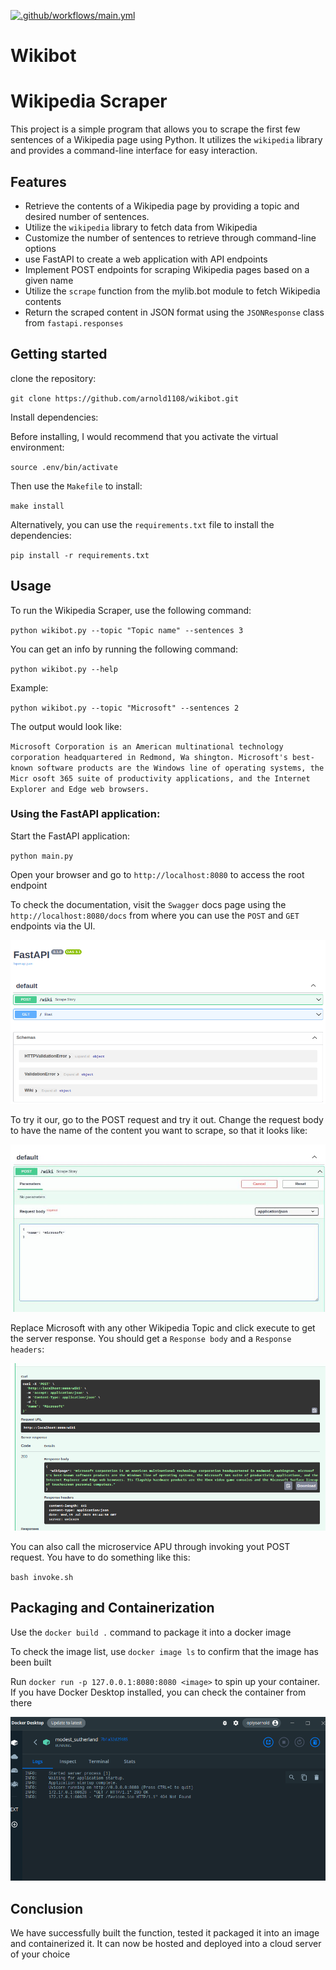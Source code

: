 
[![.github/workflows/main.yml](https://github.com/arnold1108/wikibot/actions/workflows/main.yml/badge.svg)](https://github.com/arnold1108/wikibot/actions/workflows/main.yml)
# Wikibot
# Wikipedia Scraper
This project is a simple program that allows you to scrape the first few sentences of a Wikipedia page using Python. It utilizes the `wikipedia` library and provides a command-line interface for easy interaction.

## Features
* Retrieve the contents of a Wikipedia page by providing a topic and desired number of sentences.
* Utilize the `wikipedia` library to fetch data from Wikipedia
* Customize the number of sentences to retrieve through command-line options 
* use FastAPI to create a web application with API endpoints
* Implement POST endpoints for scraping Wikipedia pages based on a given name
* Utilize the `scrape` function from the mylib.bot module to fetch Wikipedia contents
* Return the scraped content in JSON format using the `JSONResponse` class from `fastapi.responses`


## Getting started 
clone the repository:

`git clone https://github.com/arnold1108/wikibot.git`

Install dependencies:

Before installing, I would recommend that you activate the virtual environment:

`source .env/bin/activate`

Then use the `Makefile` to install:

`make install`

Alternatively, you can use the `requirements.txt` file to install the dependencies:

`pip install -r requirements.txt`

## Usage
To run the Wikipedia Scraper, use the following command:

`python wikibot.py --topic "Topic name" --sentences 3`

You can get an info by running the following command:

`python wikibot.py --help`

Example:

`python wikibot.py --topic "Microsoft" --sentences
 2`

The output would look like:

`Microsoft Corporation is an American multinational technology corporation headquartered in Redmond, Wa
shington. Microsoft's best-known software products are the Windows line of operating systems, the Micr
osoft 365 suite of productivity applications, and the Internet Explorer and Edge web browsers.
`
### Using the FastAPI application:

Start the FastAPI application: 

`python main.py`

Open your browser and go to `http://localhost:8080` to access the root endpoint 

To check the documentation, visit the `Swagger` docs page using the `http://localhost:8080/docs` from where you can use the `POST` and `GET` endpoints via the UI.

![Swagger docs ](./images/ui.jpg)

To try it our, go to the POST request and try it out. Change the request body to have the name of the content you want to scrape, so that it looks like:

![POST API](./images/scrape.jpg)

Replace Microsoft with any other Wikipedia Topic and click execute to get the server response. You should get a `Response body` and a `Response headers`:

![Server Response](./images/server-response.jpg)

You can also call the microservice APU through invoking yout POST request. You have to do something like this:

`bash invoke.sh`

## Packaging and Containerization
Use the `docker build .` command to package it into a docker image

To check the image list, use `docker image ls` to confirm that the image has been built

Run `docker run -p 127.0.0.1:8080:8080 <image>` to spin up your container. If you have Docker Desktop installed, you can check the container from there

![Container](./images/container.jpg)

## Conclusion
We have successfully built the function, tested it packaged it into an image and containerized it. It can now be hosted and deployed into a cloud server of your choice 

